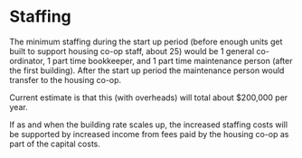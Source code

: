 # Staffing

The minimum staffing during the start up period (before enough units get built to support housing co-op staff, about 25) would be 1 general co-ordinator, 1 part time bookkeeper, and 1 part time maintenance person (after the first building).  After the start up period the maintenance person would transfer to the housing co-op.

Current estimate is that this (with overheads) will total about $200,000 per year.

If as and when the building rate scales up, the increased staffing costs will be supported by increased income from fees paid by the housing co-op as part of the capital costs.


